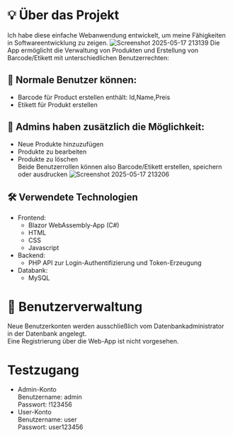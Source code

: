 # 💡 Über das Projekt
Ich habe diese einfache Webanwendung entwickelt, um meine Fähigkeiten in Softwareentwicklung zu zeigen.
![Screenshot 2025-05-17 213139](https://github.com/user-attachments/assets/73f141e3-eb69-470e-9d47-1a2736abde25)
Die App ermöglicht die Verwaltung von Produkten und Erstellung von Barcode/Etikett mit unterschiedlichen Benutzerrechten:
## 👤 Normale Benutzer können:
- Barcode für Product erstellen enthält: Id,Name,Preis
- Etikett für Produkt erstellen
## 🔐 Admins haben zusätzlich die Möglichkeit:
- Neue Produkte hinzuzufügen
- Produkte zu bearbeiten
- Produkte zu löschen </br>
Beide Benutzerrollen können also Barcode/Etikett erstellen, speichern oder ausdrucken
![Screenshot 2025-05-17 213206](https://github.com/user-attachments/assets/897fec4a-5d7a-41e4-a165-bfde8ecbf7a0)
## 🛠️ Verwendete Technologien
- Frontend:   
  - Blazor WebAssembly-App (C#)
  - HTML
  - CSS
  - Javascript
- Backend:
  - PHP API zur Login-Authentifizierung und Token-Erzeugung
- Databank:
  - MySQL
# 👥 Benutzerverwaltung
Neue Benutzerkonten werden ausschließlich vom Datenbankadministrator in der Datenbank angelegt.</br>
Eine Registrierung über die Web-App ist nicht vorgesehen.
# Testzugang
- Admin-Konto </br>
  Benutzername: admin </br>
  Passwort: !123456
- User-Konto </br>
  Benutzername: user </br>
  Passwort: user123456 
